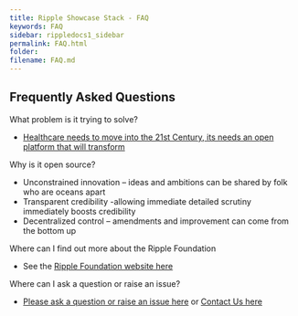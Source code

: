 ```yaml
---
title: Ripple Showcase Stack - FAQ
keywords: FAQ
sidebar: rippledocs1_sidebar
permalink: FAQ.html
folder: 
filename: FAQ.md
---
```





## Frequently Asked Questions

What problem is it trying to solve?
 - [Healthcare needs to move into the 21st Century, its needs an open platform that will transform](https://frectal.com/2014/06/30/21stc-healthcare-open-platform/)

Why is it open source?
- Unconstrained innovation – ideas and ambitions can be shared by folk who are oceans apart
- Transparent credibility -allowing immediate detailed scrutiny immediately boosts credibility
- Decentralized control – amendments and improvement can come from the bottom up


Where can I find out more about the Ripple Foundation
- See the [Ripple Foundation website here](http://ripple.foundation/)

Where can I ask a question or raise an issue?
- [Please ask a question or raise an issue here](https://github.com/RippleOSI/Ripple-ShowcaseStack-Docs/issues)  or [Contact Us here](http://ripple.foundation/#contact)
